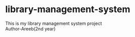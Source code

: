 # library-management-system
This is my library management system project
<br>
Author-Areeb(2nd year)
